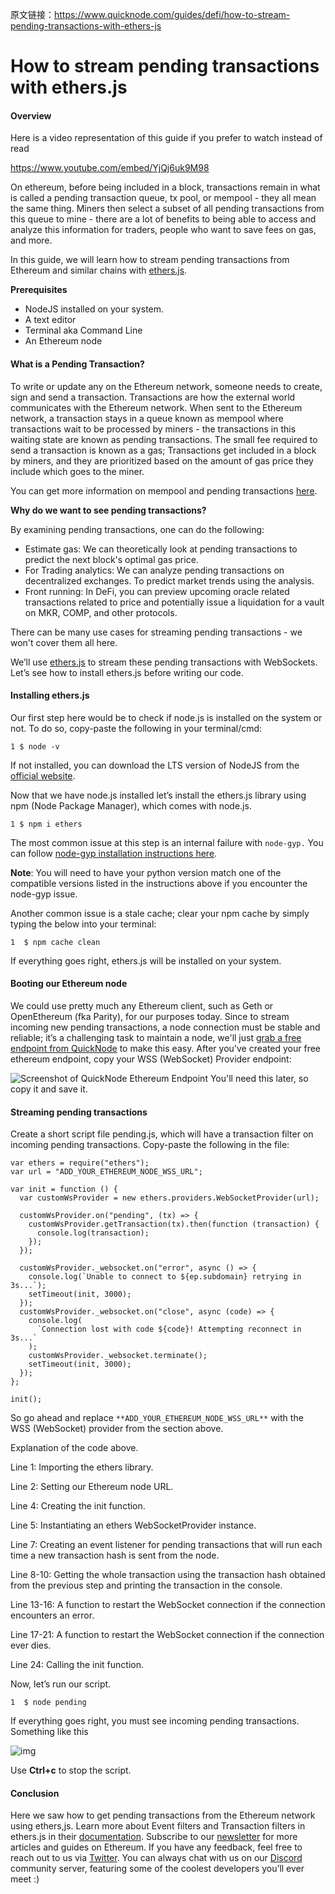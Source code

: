 原文链接：https://www.quicknode.com/guides/defi/how-to-stream-pending-transactions-with-ethers-js

# How to stream pending transactions with ethers.js

#### Overview

Here is a video representation of this guide if you prefer to watch instead of read

https://www.youtube.com/embed/YjQj6uk9M98

On ethereum, before being included in a block, transactions remain in what is called a pending transaction queue, tx pool, or mempool - they all mean the same thing. Miners then select a subset of all pending transactions from this queue to mine - there are a lot of benefits to being able to access and analyze this information for traders, people who want to save fees on gas, and more.

In this guide, we will learn how to stream pending transactions from Ethereum and similar chains with [ethers.js](https://docs.ethers.io/v5/).

**Prerequisites**

- NodeJS installed on your system.
- A text editor
- Terminal aka Command Line
- An Ethereum node

#### What is a Pending Transaction?

To write or update any on the Ethereum network, someone needs to create, sign and send a transaction. Transactions are how the external world communicates with the Ethereum network. When sent to the Ethereum network, a transaction stays in a queue known as mempool where transactions wait to be processed by miners - the transactions in this waiting state are known as pending transactions. The small fee required to send a transaction is known as a gas; Transactions get included in a block by miners, and they are prioritized based on the amount of gas price they include which goes to the miner.

You can get more information on mempool and pending transactions [here](https://www.quicknode.com/guides/defi/how-to-access-ethereum-mempool).

**Why do we want to see pending transactions?**

By examining pending transactions, one can do the following:

- Estimate gas: We can theoretically look at pending transactions to predict the next block's optimal gas price.
- For Trading analytics: We can analyze pending transactions on decentralized exchanges. To predict market trends using the analysis.
- Front running: In DeFi, you can preview upcoming oracle related transactions related to price and potentially issue a liquidation for a vault on MKR, COMP, and other protocols.

There can be many use cases for streaming pending transactions - we won't cover them all here.

We’ll use [ethers.js](https://docs.ethers.io/v5/) to stream these pending transactions with WebSockets. Let’s see how to install ethers.js before writing our code.



#### Installing ethers.js

Our first step here would be to check if node.js is installed on the system or not. To do so, copy-paste the following in your terminal/cmd:

```
1 $ node -v
```

If not installed, you can download the LTS version of NodeJS from the [official website](https://nodejs.org/en/).

Now that we have node.js installed let’s install the ethers.js library using npm (Node Package Manager), which comes with node.js.

```
1 $ npm i ethers
```

The most common issue at this step is an internal failure with `node-gyp.` You can follow [node-gyp installation instructions here](https://github.com/nodejs/node-gyp#installation).

**Note**: You will need to have your python version match one of the compatible versions listed in the instructions above if you encounter the node-gyp issue. 

Another common issue is a stale cache; clear your npm cache by simply typing the below into your terminal:

```
1  $ npm cache clean
```

If everything goes right, ethers.js will be installed on your system.

#### Booting our Ethereum node

We could use pretty much any Ethereum client, such as Geth or OpenEthereum (fka Parity), for our purposes today. Since to stream incoming new pending transactions, a node connection must be stable and reliable; it’s a challenging task to maintain a node, we'll just [grab a free endpoint from QuickNode](https://www.quicknode.com/?utm_source=internal&utm_campaign=guides) to make this easy. After you've created your free ethereum endpoint, copy your WSS (WebSocket) Provider endpoint:

![Screenshot of QuickNode Ethereum Endpoint](https://www.quicknode.com/rails/active_storage/blobs/redirect/eyJfcmFpbHMiOnsibWVzc2FnZSI6IkJBaHBBaU1EIiwiZXhwIjpudWxsLCJwdXIiOiJibG9iX2lkIn19--5ed295c0c3f3e1c404f1177ce75a6f1d676ea68b/neth%20copy.png)
You'll need this later, so copy it and save it.

#### Streaming pending transactions

Create a short script file pending.js, which will have a transaction filter on incoming pending transactions. Copy-paste the following in the file:

```
var ethers = require("ethers");
var url = "ADD_YOUR_ETHEREUM_NODE_WSS_URL";

var init = function () {
  var customWsProvider = new ethers.providers.WebSocketProvider(url);
  
  customWsProvider.on("pending", (tx) => {
    customWsProvider.getTransaction(tx).then(function (transaction) {
      console.log(transaction);
    });
  });

  customWsProvider._websocket.on("error", async () => {
    console.log(`Unable to connect to ${ep.subdomain} retrying in 3s...`);
    setTimeout(init, 3000);
  });
  customWsProvider._websocket.on("close", async (code) => {
    console.log(
      `Connection lost with code ${code}! Attempting reconnect in 3s...`
    );
    customWsProvider._websocket.terminate();
    setTimeout(init, 3000);
  });
};

init();
```

So go ahead and replace `**ADD_YOUR_ETHEREUM_NODE_WSS_URL**` with the WSS (WebSocket) provider from the section above. 

Explanation of the code above.

Line 1: Importing the ethers library.

Line 2: Setting our Ethereum node URL.

Line 4: Creating the init function.

Line 5: Instantiating an ethers WebSocketProvider instance.

Line 7: Creating an event listener for pending transactions that will run each time a new transaction hash is sent from the node.

Line 8-10: Getting the whole transaction using the transaction hash obtained from the previous step and printing the transaction in the console.

Line 13-16: A function to restart the WebSocket connection if the connection encounters an error.

Line 17-21: A function to restart the WebSocket connection if the connection ever dies.

Line 24: Calling the init function.

Now, let’s run our script.

```
1  $ node pending
```

If everything goes right, you must see incoming pending transactions. Something like this

![img](https://img.learnblockchain.cn/attachments/2022/05/3rjVuPRl628612d732a8b.png)

Use **Ctrl+c** to stop the script.



#### Conclusion

Here we saw how to get pending transactions from the Ethereum network using ethers,js. Learn more about Event filters and Transaction filters in ethers.js in their [documentation](https://docs.ethers.io/v5/single-page/#/v5/api/providers/provider/-%23-Provider--events).
Subscribe to our [newsletter](https://www.getrevue.co/profile/quiknode) for more articles and guides on Ethereum. If you have any feedback, feel free to reach out to us via [Twitter](https://twitter.com/QuickNode). You can always chat with us on our [Discord](https://discord.gg/ahckhyA) community server, featuring some of the coolest developers you’ll ever meet :)

